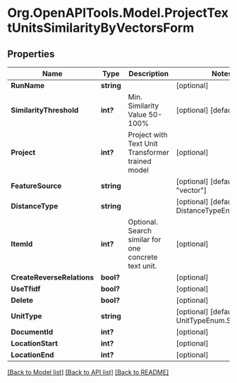 
# Org.OpenAPITools.Model.ProjectTextUnitsSimilarityByVectorsForm

## Properties

Name | Type | Description | Notes
------------ | ------------- | ------------- | -------------
**RunName** | **string** |  | [optional] 
**SimilarityThreshold** | **int?** | Min. Similarity Value 50-100% | [optional] [default to 75]
**Project** | **int?** | Project with Text Unit Transformer trained model | [optional] 
**FeatureSource** | **string** |  | [optional] [default to "vector"]
**DistanceType** | **string** |  | [optional] [default to DistanceTypeEnum.Cosine]
**ItemId** | **int?** | Optional. Search similar for one concrete text unit. | [optional] 
**CreateReverseRelations** | **bool?** |  | [optional] 
**UseTfidf** | **bool?** |  | [optional] 
**Delete** | **bool?** |  | [optional] 
**UnitType** | **string** |  | [optional] [default to UnitTypeEnum.Sentence]
**DocumentId** | **int?** |  | [optional] 
**LocationStart** | **int?** |  | [optional] 
**LocationEnd** | **int?** |  | [optional] 

[[Back to Model list]](../README.md#documentation-for-models)
[[Back to API list]](../README.md#documentation-for-api-endpoints)
[[Back to README]](../README.md)

